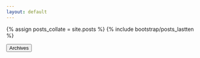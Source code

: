 ```yaml
---
layout: default
---
```

{% assign posts_collate = site.posts %}
{% include bootstrap/posts_lastten %}

<form id="archiveform" method="get" action="/blog/archive" onsubmit="window.location=this.action; return false;"> 
<input type="submit" class="archivebutton" title="Archives" value="Archives" onmouseover="window.status='Archive'; return true;" onmouseout="window.status='';return true;" /></form>